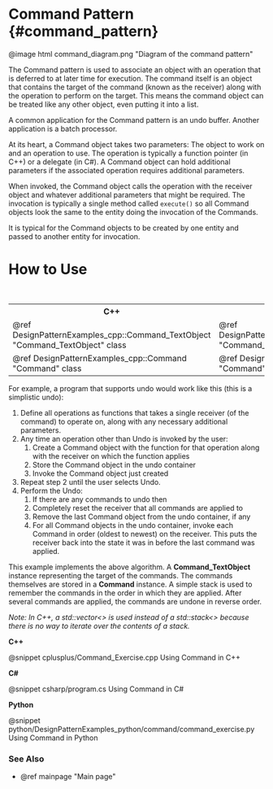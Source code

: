 # Command Pattern {#command_pattern}

@image html command_diagram.png "Diagram of the command pattern"

The Command pattern is used to associate an object with an operation that
is deferred to at later time for execution.  The command itself is an object
that contains the target of the command (known as the receiver) along with the
operation to perform on the target.  This means the command object can be
treated like any other object, even putting it into a list.

A common application for the Command pattern is an undo buffer.  Another
application is a batch processor.

At its heart, a Command object takes two parameters: The object to work on
and an operation to use.  The operation is typically a function pointer
(in C++) or a delegate (in C#).  A Command object can hold additional
parameters if the associated operation requires additional parameters.

When invoked, the Command object calls the operation with the receiver
object and whatever additional parameters that might be required.  The
invocation is typically a single method called `execute()` so all Command
objects look the same to the entity doing the invocation of the Commands.

It is typical for the Command objects to be created by one entity and
passed to another entity for invocation.

# How to Use

<table>
<caption>Links to the Command classes</caption>
<tr>
  <th>C++
  <th>C#
  <th>Python
<tr>
  <td>@ref DesignPatternExamples_cpp::Command_TextObject "Command_TextObject" class
  <td>@ref DesignPatternExamples_csharp.Command_TextObject "Command_TextObject" class
  <td>@ref DesignPatternExamples_python.command.command_classes.Command_TextObject "Command_TextObject" class
<tr>
  <td>@ref DesignPatternExamples_cpp::Command "Command" class
  <td>@ref DesignPatternExamples_csharp.Command "Command" class
  <td>@ref DesignPatternExamples_python.command.command_classes.Command "Command" class
</table>

For example, a program that supports undo would work like this (this is
a simplistic undo):
1. Define all operations as functions that takes a single receiver (of the
   command) to operate on, along with any necessary additional parameters.
2. Any time an operation other than Undo is invoked by the user:
   1. Create a Command object with the function for that operation along
      with the receiver on which the function applies
   2. Store the Command object in the undo container
   3. Invoke the Command object just created
3. Repeat step 2 until the user selects Undo.
4. Perform the Undo:
   1. If there are any commands to undo then
   2.   Completely reset the receiver that all commands are applied to
   3.   Remove the last Command object from the undo container, if any
   4.   For all Command objects in the undo container, invoke each Command
        in order (oldest to newest) on the receiver.  This puts the receiver
        back into the state it was in before the last command was applied.

This example implements the above algorithm.  A __Command_TextObject__ instance
representing the target of the commands.  The commands themselves are stored in
a __Command__ instance.  A simple stack is used to remember the commands in the
order in which they are applied.  After several commands are applied, the
commands are undone in reverse order.

*Note: In C++, a std::vector<> is used instead of a std::stack<> because there
is no way to iterate over the contents of a stack.*

__C++__

@snippet cplusplus/Command_Exercise.cpp Using Command in C++

__C#__

@snippet csharp/program.cs Using Command in C#

__Python__

@snippet python/DesignPatternExamples_python/command/command_exercise.py Using Command in Python

### See Also
- @ref mainpage "Main page"
